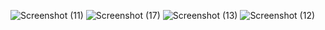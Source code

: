 
![Screenshot (11)](https://github.com/Armaghan-M/Rating-Component/assets/141311324/c294957c-b4bb-4838-9fda-e86a603e644c)
![Screenshot (17)](https://github.com/Armaghan-M/Rating-Component/assets/141311324/5f46129e-990c-4bfc-bfb3-f54e2f2ac0f1)
![Screenshot (13)](https://github.com/Armaghan-M/Rating-Component/assets/141311324/91b163ec-ac1b-4c1a-a4b2-a4b42342b1bb)
![Screenshot (12)](https://github.com/Armaghan-M/Rating-Component/assets/141311324/27bfdfb3-f5ff-4242-ac2b-63d65a62f61d)
